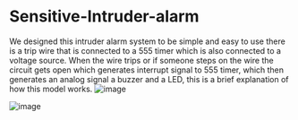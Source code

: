 # Sensitive-Intruder-alarm
We designed this intruder alarm system to be simple and 
easy to use there is a trip wire that is connected to a 555 
timer which is also connected to a voltage source. When 
the wire trips or if someone steps on the wire the circuit 
gets open which generates interrupt signal to 555 timer, 
which then generates an analog signal a buzzer and a 
LED, this is a brief explanation of how this model works. 
![image](https://github.com/2110040010/Sensitive-Intruder-alarm/assets/110652930/f292e383-0c4d-40df-9159-0c3ded769378)


![image](https://github.com/2110040010/Sensitive-Intruder-alarm/assets/110652930/2550c64c-4600-41f9-9ce3-d4492b974b66)

